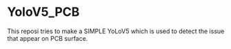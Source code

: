 # YoloV5_PCB
This reposi tries to make a SIMPLE YoLoV5 which is used to detect the issue that appear on PCB surface.
